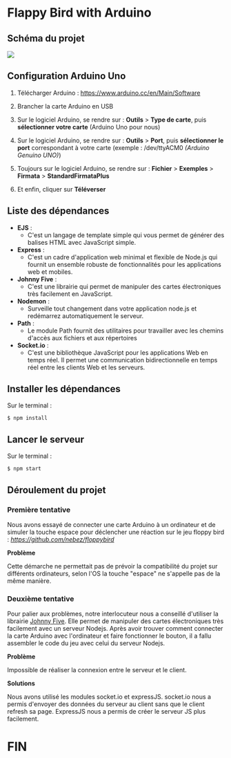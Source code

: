 # Flappy Bird with Arduino

## Schéma du projet
![](https://i.imgur.com/wa1owVX.png)


## Configuration Arduino Uno

1. Télécharger Arduino : https://www.arduino.cc/en/Main/Software

2. Brancher la carte Arduino en USB

3. Sur le logiciel Arduino, se rendre sur :
    **Outils** > **Type de carte**, puis **sélectionner votre carte** (Arduino Uno pour nous)

4. Sur le logiciel Arduino, se rendre sur :
     **Outils** > **Port**, puis **sélectionner le port** correspondant à votre carte (exemple : /dev/ttyACM0 *(Arduino Genuino UNO)*)

5. Toujours sur le logiciel Arduino, se rendre sur :
     **Fichier** > **Exemples** > **Firmata** > **StandardFirmataPlus**
 
6. Et enfin, cliquer sur **Téléverser**

## Liste des dépendances 
* **EJS** :
    * C'est un langage de template simple qui vous permet de générer des balises HTML avec JavaScript simple.
* **Express** :
    * C'est un cadre d'application web minimal et flexible de Node.js qui fournit un ensemble robuste de fonctionnalités pour les applications web et mobiles.
* **Johnny Five** :
    * C'est une librairie qui permet de manipuler des cartes électroniques très facilement en JavaScript.
* **Nodemon** :
    * Surveille tout changement dans votre application node.js et redémarrez automatiquement le serveur.
* **Path** : 
    * Le module Path fournit des utilitaires pour travailler avec les chemins d'accès aux fichiers et aux répertoires
* **Socket.io** :
    * C'est une bibliothèque JavaScript pour les applications Web en temps réel. Il permet une communication bidirectionnelle en temps réel entre les clients Web et les serveurs.

## Installer les dépendances

Sur le terminal : 
```
$ npm install
```

## Lancer le serveur

Sur le terminal : 
```
$ npm start
```


## Déroulement du projet

### Première tentative

Nous avons essayé de connecter une carte Arduino à un ordinateur et de simuler la touche espace pour déclencher une réaction sur le jeu floppy bird : *https://github.com/nebez/floppybird*

**Problème**

Cette démarche ne permettait pas de prévoir la compatibilité du projet sur différents ordinateurs, selon l'OS la touche "espace" ne s'appelle pas de la même manière.

### Deuxième tentative

Pour palier aux problèmes, notre interlocuteur nous a conseillé d'utiliser la librairie [Johnny Five](http://johnny-five.io/). Elle permet de manipuler des cartes électroniques très facilement avec un serveur Nodejs. Après avoir trouver comment connecter la carte Arduino avec l'ordinateur et faire fonctionner le bouton, il a fallu assembler le code du jeu avec celui du serveur Nodejs. 

**Problème**

Impossible de réaliser la connexion entre le serveur et le client.

**Solutions**

Nous avons utilisé les modules socket.io et expressJS. socket.io nous a permis d'envoyer des données du serveur au client sans que le client refresh sa page. ExpressJS nous a permis de créer le serveur JS plus facilement.

# FIN 
